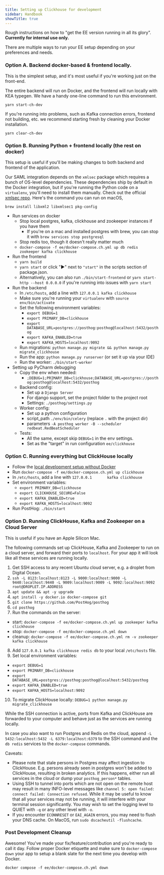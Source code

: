 ```yaml
---
title: Setting up Clickhouse for development
sidebar: Handbook
showTitle: true
---
```


Rough instructions on how to "get the EE version running in all its glory". **Currently for internal use only.**


There are multiple ways to run your EE setup depending on your preferences and needs.

### Option A. Backend docker-based & frontend locally.

This is the simplest setup, and it's most useful if you're working just on the front-end.

The entire backend will run on Docker, and the frontend will run locally with KEA typegen. We have a handy one-line command to run this environment.

```
yarn start-ch-dev
```

If you're running into problems, such as Kafka connection errors, frontend not building, etc. we recommend starting fresh by cleaning your Docker installation.

```
yarn clear-ch-dev
```
### Option B. Running Python + frontend locally (the rest on docker)

This setup is useful if you'll be making changes to both backend and frontend of the application.

Our SAML integration depends on the `xmlsec` package which requires a bunch of OS-level dependencies. These dependencies ship by default in the Docker integration, but if you're running the Python code on a `virtualenv`, you'll need to install them manually. Check out the official [xmlsec repo](https://github.com/mehcode/python-xmlsec). Here's the command you can run on macOS,

```
brew install libxml2 libxmlsec1 pkg-config
```

- Run services on docker
  - Stop local postgres, kafka, clickhouse and zookeeper instances if you have them
      - If you're on a mac and installed postgres with brew, you can stop it with `brew services stop postgresql`
  - Stop redis too, though it doesn't really matter much
  - `docker-compose -f ee/docker-compose.ch.yml up db redis zookeeper kafka clickhouse`
- Run the frontend
  - `yarn build`
  - `yarn start` or click "▶️" next to `"start"` in the scripts section of package.json.
  - Alternatively, you can also run `./bin/start-frontend` or `yarn start-http --host 0.0.0.0` if you're running into issues with `yarn start`
- Run the backend
  - In `/etc/hosts`, add a line with `127.0.0.1 kafka clickhouse`
  - Make sure you're running your `virtualenv` with `source env/bin/activate`
  - Set the following environment variables:
    - `export DEBUG=1`
    - `export PRIMARY_DB=clickhouse`
    - `export DATABASE_URL=postgres://posthog:posthog@localhost:5432/posthog`
    - `export KAFKA_ENABLED=true`
    - `export KAFKA_HOSTS=localhost:9092`
  - Run migrations: `python manage.py migrate && python manage.py migrate_clickhouse`
  - Run the app: `python manage.py runserver` (or set it up via your IDE)
  - Run the worker: `./bin/start-worker`
- Setting up PyCharm debugging
  - Copy the env when needed:
      - `;DEBUG=1;PRIMARY_DB=clickhouse;DATABASE_URL=postgres://posthog:posthog@localhost:5432/posthog`
  - Backend config:
      - Set up a `Django Server`
      - For django support, set the project folder to the project root
      - Settings: `./posthog/settings.py`
  - Worker config:
      - Set up a python configuration
      - script_path `./env/bin/celery` (replace `.` with the project dir)
      - parameters `-A posthog worker -B --scheduler redbeat.RedBeatScheduler`
  - Tests:
      - All the same, except skip `DEBUG=1` in the env settings.
      - Set as the "target" in run configuration `ee/clickhouse`

### Option C. Running everything but ClickHouse locally
- Follow the [local development setup without Docker](/docs/developing-locally)
- Run `docker-compose -f ee/docker-compose.ch.yml up clickhouse`
- In `/etc/hosts`, add a line with `127.0.0.1       kafka clickhouse`
- Set environment variables:
  - `export PRIMARY_DB=clickhouse`
  - `export CLICKHOUSE_SECURE=False`
  - `export KAFKA_ENABLED=true`
  - `export KAFKA_HOSTS=localhost:9092`
- Run PostHog: `./bin/start`

### Option D. Running ClickHouse, Kafka and Zookeeper on a Cloud Server

This is useful if you have an Apple Silicon Mac.

The following commands set up ClickHouse, Kafka and Zookeeper to run on a cloud server, and forward their ports to `localhost`. For your app it will look like all these services are running locally.

1. Get SSH access to any recent Ubuntu cloud server, e.g. a droplet from Digital Ocean.
2. `ssh -L 8123:localhost:8123 -L 9000:localhost:9000 -L 9440:localhost:9440 -L 9009:localhost:9009 -L 9092:localhost:9092 root@DROPLET.IP.ADDRESS`
3. `apt update && apt -y upgrade`
4. `apt install -y docker.io docker-compose git`
5. `git clone https://github.com/PostHog/posthog`
6. `cd posthog`
7. Run the commands on the server:
  - start: `docker-compose -f ee/docker-compose.ch.yml up zookeeper kafka clickhouse`
  - stop: `docker-compose -f ee/docker-compose.ch.yml down`
  - cleanup: `docker-compose -f ee/docker-compose.ch.yml rm -v zookeeper kafka clickhouse`

8. Add `127.0.0.1 kafka clickhouse redis db` to your local `/etc/hosts` file.
9. Set local environment variables:
  - `export DEBUG=1`
  - `export PRIMARY_DB=clickhouse`
  - `export DATABASE_URL=postgres://posthog:posthog@localhost:5432/posthog`
  - `export KAFKA_ENABLED=true`
  - `export KAFKA_HOSTS=localhost:9092`
10. To migrate ClickHouse locally: `DEBUG=1 python manage.py migrate_clickhouse`

While the SSH connection is active, ports from Kafka and ClickHouse are forwarded to your computer and behave just as the services are running locally.

In case you also want to run Postgres and Redis on the cloud, append `-L 5432:localhost:5432 -L 6379:localhost:6379` to the SSH command and the `db redis` services to the `docker-compose` commands.

Caveats:

- Please note that stale persons in Postgres may affect ingestion to ClickHouse. E.g. persons already seen in postgres won't be added to ClickHouse, resulting in broken analytics. If this happens, either run all services in the cloud or dump your `posthog_person*` tables.
- Using SSH to tunnel into ports which are not open on the remote host may result in many INFO-level messages like `channel 5: open failed: connect failed: Connection refused`. While it may be useful to know that all your services may not be running, it will interfere with your terminal session significantly. You may wish to set the logging level to QUIET with `-q` or any other level with `-o`.
- If you encounter `ECONNRESET` or `EAI_AGAIN` errors, you may need to flush your DNS cache. On MacOS, run `sudo dscacheutil -flushcache`.

### Post Development Cleanup

Awesome! You've made your fix/feature/contribution and you're ready to call it day. Follow proper Docker etiquette and make sure to `docker-compose down` your app to setup a blank slate for the next time you develop with Docker.

`docker compose -f ee/docker-compose.ch.yml down`
